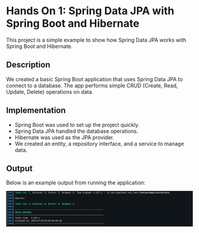 # Hands On 1: Spring Data JPA with Spring Boot and Hibernate

This project is a simple example to show how Spring Data JPA works with Spring Boot and Hibernate.

## Description

We created a basic Spring Boot application that uses Spring Data JPA to connect to a database. The app performs simple CRUD (Create, Read, Update, Delete) operations on data.

## Implementation

- Spring Boot was used to set up the project quickly.
- Spring Data JPA handled the database operations.
- Hibernate was used as the JPA provider.
- We created an entity, a repository interface, and a service to manage data.

## Output

Below is an example output from running the application:

![Output Screenshot](/Week_3/Spring%20Data%20JPA%20with%20Spring%20Boot,%20Hibernate/Hands%20on%201/outputs/image.png)